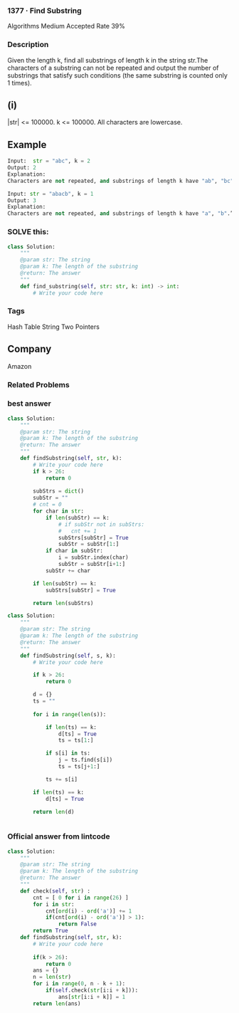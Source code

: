 ### 1377 · Find Substring
Algorithms
Medium
Accepted Rate
39%


### Description

Given the length k, find all substrings of length k in the string str.The characters of a substring can not be repeated and output the number of substrings that satisfy such conditions (the same substring is counted only 1 times).

## (i)

|str| <= 100000.
k <= 100000.
All characters are lowercase.

## Example
```python
Input:  str = "abc", k = 2
Output: 2
Explanation:
Characters are not repeated, and substrings of length k have "ab", "bc".

```
```python
Input: str = "abacb", k = 1
Output: 3
Explanation:
Characters are not repeated, and substrings of length k have "a", "b".”c”.

```
### SOLVE this:

```python
class Solution:
    """
    @param str: The string
    @param k: The length of the substring
    @return: The answer
    """
    def find_substring(self, str: str, k: int) -> int:
        # Write your code here

```

### Tags
Hash Table
String
Two Pointers

## Company
Amazon

### Related Problems






### best answer
```py
class Solution:
	"""
	@param str: The string
	@param k: The length of the substring
	@return: The answer
	"""
	def findSubstring(self, str, k):
		# Write your code here
		if k > 26:
			return 0
			
		subStrs = dict()
		subStr = ""
		# cnt = 0
		for char in str:
			if len(subStr) == k:
				# if subStr not in subStrs:
				# 	cnt += 1
				subStrs[subStr] = True
				subStr = subStr[1:]
			if char in subStr:
				i = subStr.index(char)
				subStr = subStr[i+1:]
			subStr += char

		if len(subStr) == k:
			subStrs[subStr] = True

		return len(subStrs)
```
```py
class Solution:
    """
    @param str: The string
    @param k: The length of the substring
    @return: The answer
    """
    def findSubstring(self, s, k):
        # Write your code here

        if k > 26:
            return 0

        d = {}
        ts = ""
        
        for i in range(len(s)):

            if len(ts) == k:
                d[ts] = True 
                ts = ts[1:]

            if s[i] in ts:
                j = ts.find(s[i])
                ts = ts[j+1:]

            ts += s[i]

        if len(ts) == k:
            d[ts] = True 

        return len(d)
        
```

### Official answer from lintcode

```py
class Solution:
    """
    @param str: The string
    @param k: The length of the substring
    @return: The answer
    """
    def check(self, str) :
        cnt = [ 0 for i in range(26) ]
        for i in str:
            cnt[ord(i) - ord('a')] += 1
            if(cnt[ord(i) - ord('a')] > 1):
                return False
        return True
    def findSubstring(self, str, k):
        # Write your code here
        
        if(k > 26):
            return 0
        ans = {}
        n = len(str)
        for i in range(0, n - k + 1):
            if(self.check(str[i:i + k])):
                ans[str[i:i + k]] = 1
        return len(ans)

```